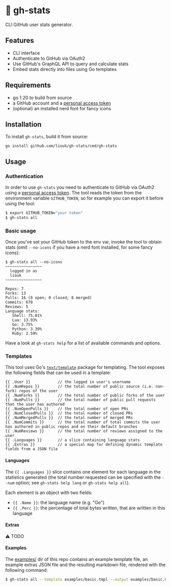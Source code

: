 # :scroll: gh-stats
CLI GitHub user stats generator.

## Features
- CLI interface
- Authenticate to GitHub via OAuth2
- Use GitHub's GraphQL API to query and calculate stats
- Embed stats directly into files using Go templates

## Requirements
- go 1.20 to build from source
- a GitHub account and a [personal access token](https://docs.github.com/en/authentication/keeping-your-account-and-data-secure/creating-a-personal-access-token)
- (optional) an installed nerd font for fancy icons

## Installation
To install `gh-stats`, build it from source:
```
go install github.com/liouk/gh-stats/cmd/gh-stats
```

## Usage

### Authentication
In order to use `gh-stats` you need to authenticate to GitHub via OAuth2 using a [personal access token](https://docs.github.com/en/authentication/keeping-your-account-and-data-secure/creating-a-personal-access-token). The tool reads the token from the environment variable `GITHUB_TOKEN`, so for example you can export it before using the tool:

```bash
$ export GITHUB_TOKEN="your token"
$ gh-stats all
```

### Basic usage
Once you've set your GitHub token to the env var, invoke the tool to obtain stats (omit `--no-icons` if you have a nerd font installed, for some fancy icons):
```
$ gh-stats all --no-icons
~~~~~~~~~~~~~~~~
  logged in as
  liouk
~~~~~~~~~~~~~~~~

Repos: 7
Forks: 13
Pulls: 16 (8 open; 0 closed; 8 merged)
Commits: 678
Reviews: 5
Language stats:
   Shell: 75.01%
   Lua: 13.93%
   Go: 3.75%
   Python: 3.39%
   Ruby: 2.59%
```
Have a look at `gh-stats help` for a list of available commands and options.

### Templates
This tool uses Go's [`text/template`](https://pkg.go.dev/text/template) package for templating. The tool exposes the following fields that can be used in a template:
```
{{ .User }}            // the logged in user's username
{{ .NumRepos }}        // the total number of public source (i.e. non-fork) repos of the user
{{ .NumForks }}        // the total number of public forks of the user
{{ .NumPulls }}        // the total number of public pull requests that the user has authored
{{ .NumOpenPulls }}    // the total number of open PRs
{{ .NumClosedPulls }}  // the total number of closed PRs
{{ .NumMergedPulls }}  // the total number of merged PRs
{{ .NumCommits }}      // the total number of total commits the user has authored in public repos and on their default branches
{{ .NumReviews }}      // the total number of reviews assigned to the user
{{ .Languages }}       // a slice containing language stats
{{ .Extras }}          // a special map for defining dynamic template fields from a JSON file
```

#### Languages
The `{{ .Languages }}` slice contains one element for each language in the statistics generated (the total number requested can be specified with the `--num` option; see `gh-stats help lang` or `gh-stats help all`).

Each element is an object with two fields:
- `{{ .Name }}`: the language name (e.g. "Go")
- `{{ .Perc }}`: the percentage of total bytes written, that are written in this language

#### Extras
:warning: TODO

#### Examples
The [examples/](https://github.com/liouk/gh-stats/tree/main/examples) dir of this repo contains an example template file, an example extras JSON file and the resulting markdown file, rendered with the following command:
```bash
$ gh-stats all --template examples/basic.tmpl --output examples/basic.md --template-extras examples/basic.json
```
